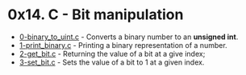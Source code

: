 # 0x14. C - Bit manipulation

- [0-binary_to_uint.c](https://github.com/CharlesMariga/alx-low_level_programming/blob/main/0x14-bit_manipulation/0-binary_to_uint.c) - Converts a binary number to an **unsigned int**.
- [1-print_binary.c](https://github.com/CharlesMariga/alx-low_level_programming/blob/main/0x14-bit_manipulation/1-print_binary.c) - Printing a binary representation of a number.
- [2-get_bit.c](https://github.com/CharlesMariga/alx-low_level_programming/blob/main/0x14-bit_manipulation/2-get_bit.c) - Returning the value of a bit at a give index;
- [3-set_bit.c]() - Sets the value of a bit to 1 at a given index.
